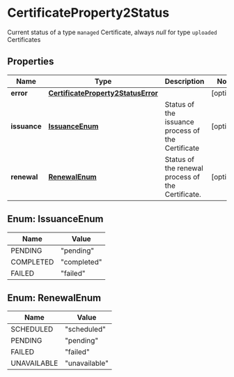 

# CertificateProperty2Status

Current status of a type `managed` Certificate, always *null* for type `uploaded` Certificates

## Properties

| Name | Type | Description | Notes |
|------------ | ------------- | ------------- | -------------|
|**error** | [**CertificateProperty2StatusError**](CertificateProperty2StatusError.md) |  |  [optional] |
|**issuance** | [**IssuanceEnum**](#IssuanceEnum) | Status of the issuance process of the Certificate |  [optional] |
|**renewal** | [**RenewalEnum**](#RenewalEnum) | Status of the renewal process of the Certificate. |  [optional] |



## Enum: IssuanceEnum

| Name | Value |
|---- | -----|
| PENDING | &quot;pending&quot; |
| COMPLETED | &quot;completed&quot; |
| FAILED | &quot;failed&quot; |



## Enum: RenewalEnum

| Name | Value |
|---- | -----|
| SCHEDULED | &quot;scheduled&quot; |
| PENDING | &quot;pending&quot; |
| FAILED | &quot;failed&quot; |
| UNAVAILABLE | &quot;unavailable&quot; |



